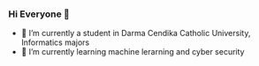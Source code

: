 ### Hi Everyone 👋

- 🔭 I’m currently a student in Darma Cendika Catholic University, Informatics majors
- 🌱 I’m currently learning machine lerarning and cyber security
